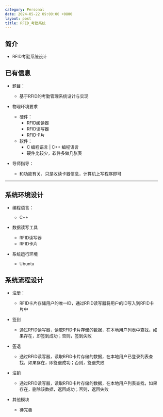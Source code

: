 ```yaml
---
category: Personal
date: 2024-05-22 09:00:00 +0800
layout: post
title: RFID_考勤系统
---
```

## 简介

+ RFID考勤系统设计

## 已有信息

+ 题目：
  + 基于RFID的考勤管理系统设计与实现

+ 物理环境要求
  + 硬件：
    + RFID阅读器
    + RFID读写器
    + RFID卡片
  + 软件：
    + C 编程语言 | C++ 编程语言
    + 硬件比较少，软件多做几张表

+ 导师指导：
  + 和功能有关，只是收读卡器信息，计算机上写程序即可

-----------------------------------------------------------------------

## 系统环境设计

+ 编程语言：
  + C++

+ 数据读写工具
  + RFID读写器
  + RFID卡片

+ 系统运行环境
  + Ubuntu

## 系统流程设计

+ 注册：
  + RFID卡片存储用户的唯一ID，通过RFID读写器将用户的ID写入到RFID卡片中

+ 签到
  + 通过RFID读写器，读取RFID卡片存储的数据，在本地用户列表中查找，如果存在，即签到成功；否则，签到失败

+ 签退
  + 通过RFID读写器，读取RFID卡片存储的数据，在本地用户已登录列表查找，如果存在，即签退成功；否则，签退失败

+ 注销
  + 通过RFID读写器，读取RFID卡片存储的数据，在本地用户列表查找，如果存在，删除该数据，返回成功；否则，返回失败

+ 其他模块
  + 待完善